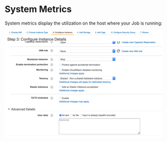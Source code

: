 # System Metrics

System metrics display the utilization on the host where your Job is running:

![](../../../.gitbook/assets/image%20%2849%29.png)

